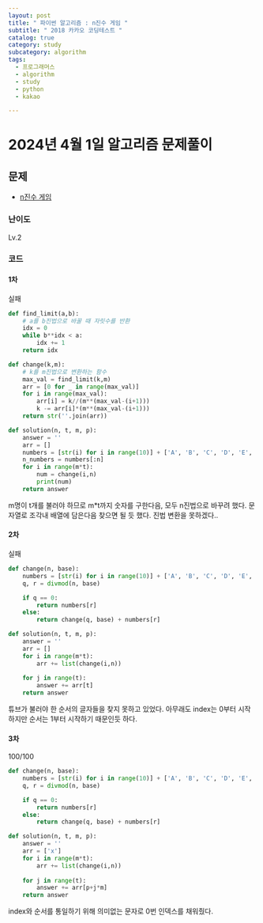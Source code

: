 ```yaml
---
layout: post
title: " 파이썬 알고리즘 : n진수 게임 "
subtitle: " 2018 카카오 코딩테스트 "
catalog: true
category: study
subcategory: algorithm
tags:
  - 프로그래머스
  - algorithm
  - study
  - python
  - kakao

---
```


# 2024년 4월 1일 알고리즘 문제풀이

## 문제
- [n진수 게임](https://school.programmers.co.kr/learn/courses/30/lessons/17687)

### 난이도

Lv.2

### 코드

#### 1차

실패


```python
def find_limit(a,b):
    # a를 b진법으로 바꿀 때 자릿수를 반환
    idx = 0
    while b**idx < a:
        idx += 1
    return idx

def change(k,m):
    # k를 m진법으로 변환하는 함수
    max_val = find_limit(k,m)
    arr = [0 for _ in range(max_val)]
    for i in range(max_val):
        arr[i] = k//(m**(max_val-(i+1)))
        k -= arr[i]*(m**(max_val-(i+1)))
    return str(''.join(arr))

def solution(n, t, m, p):
    answer = ''
    arr = []
    numbers = [str(i) for i in range(10)] + ['A', 'B', 'C', 'D', 'E', 'F']
    n_numbers = numbers[:n]
    for i in range(m*t):
        num = change(i,n)
        print(num)
    return answer
```

m명이 t개를 불러야 하므로 m*t까지 숫자를 구한다음, 모두 n진법으로 바꾸려 했다. 문자열로 조각내 배열에 담은다음 찾으면 될 듯 했다. 진법 변환을 못하겠다..

#### 2차

실패

```python
def change(n, base):
    numbers = [str(i) for i in range(10)] + ['A', 'B', 'C', 'D', 'E', 'F']
    q, r = divmod(n, base)

    if q == 0:
        return numbers[r]
    else:
        return change(q, base) + numbers[r]

def solution(n, t, m, p):
    answer = ''
    arr = []
    for i in range(m*t):
        arr += list(change(i,n))
    
    for j in range(t):
        answer += arr[t]
    return answer
```

튜브가 불러야 한 순서의 글자들을 찾지 못하고 있었다. 아무래도 index는 0부터 시작하지만 순서는 1부터 시작하기 때문인듯 하다.


#### 3차

100/100

```python
def change(n, base):
    numbers = [str(i) for i in range(10)] + ['A', 'B', 'C', 'D', 'E', 'F']
    q, r = divmod(n, base)

    if q == 0:
        return numbers[r]
    else:
        return change(q, base) + numbers[r]

def solution(n, t, m, p):
    answer = ''
    arr = ['x']
    for i in range(m*t):
        arr += list(change(i,n))
    
    for j in range(t):
        answer += arr[p+j*m]
    return answer
```
index와 순서를 통일하기 위해 의미없는 문자로 0번 인덱스를 채워줬다.